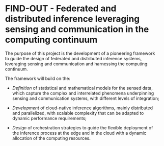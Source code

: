 # FIND-OUT - Federated and distributed inference leveraging sensing and communication in the computing continuum

The purpose of this project is the development of a pioneering framework to guide the design of federated and distributed inference systems, leveraging sensing and communication and harnessing the computing continuum. 

The framework will build on the:

* *Definition* of statistical and mathematical models for the sensed data, which capture the complex and interrelated phenomena underpinning sensing and communication systems, with different levels of integration;

* *Development* of cloud-native inference algorithms, mainly distributed and parallelized, with scalable complexity that can be adapted to dynamic performance requirements;

* *Design* of orchestration strategies to guide the flexible deployment of the inference process at the edge and in the cloud with a dynamic allocation of the computing resources.
